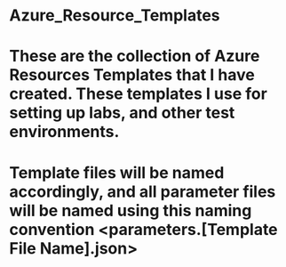 # Azure_Resource_Templates

# These are the collection of Azure Resources Templates that I have created. These templates I use for setting up labs, and other test environments. 

# Template files will be named accordingly, and all parameter files will be named using this naming convention <parameters.[Template File Name].json>